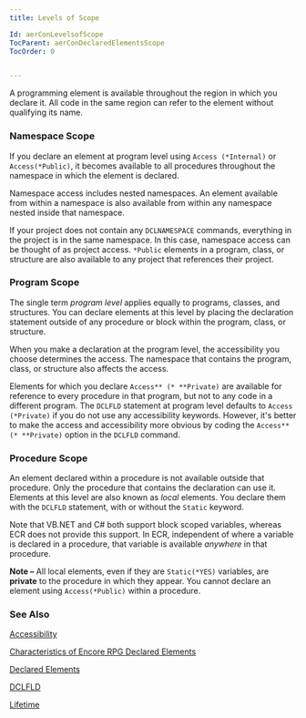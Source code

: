 ```yaml
---
title: Levels of Scope

Id: aerConLevelsofScope
TocParent: aerConDeclaredElementsScope
TocOrder: 0


---
```


A programming element is available throughout the region in which you declare it. All code in the same region can refer to the element without qualifying its name. 

### Namespace Scope
If you declare an element at program level using ```Access (*Internal)``` or ```Access(*Public)```, it becomes available to all procedures throughout the namespace in which the element is declared. 

Namespace access includes nested namespaces. An element available from within a namespace is also available from within any namespace nested inside that namespace. 

If your project does not contain any ```DCLNAMESPACE``` commands, everything in the project is in the same namespace. In this case, namespace access can be thought of as project access. ```*Public``` elements in a program, class, or structure are also available to any project that references their project. 

### Program Scope
The single term *program level* applies equally to programs, classes, and structures. You can declare elements at this level by placing the declaration statement outside of any procedure or block within the program, class, or structure. 

When you make a declaration at the program level, the accessibility you choose determines the access. The namespace that contains the program, class, or structure also affects the access. 

Elements for which you declare ```Access** (* **Private)``` are available for reference to every procedure in that program, but not to any code in a different program. The ```DCLFLD``` statement at program level defaults to ```Access (*Private)``` if you do not use any accessibility keywords. However, it's better to make the access and accessibility more obvious by coding the ```Access** (* **Private)``` option in the ```DCLFLD``` command. 

### Procedure Scope
An element declared within a procedure is not available outside that procedure. Only the procedure that contains the declaration can use it. Elements at this level are also known as *local* elements. You declare them with the ```DCLFLD``` statement, with or without the ```Static``` keyword. 

Note that VB.NET and C# both support block scoped variables, whereas ECR does not provide this support. In ECR, independent of where a variable is declared in a procedure, that variable is available *anywhere* in that procedure. 

<b class="le">Note &#8211;</b> All local elements, even if they are ```Static(*YES)``` variables, are **private** to the procedure in which they appear. You cannot declare an element using ```Access(*Public)``` within a procedure. 

### See Also
[Accessibility](aerConDeclaredElementsScope.html)

[Characteristics of Encore RPG Declared Elements](aerConDeclaredElementCharacteristics.html)

[Declared Elements](aerConDeclaredElements.html)

[DCLFLD](DCLFLD.html)

[Lifetime](aerConDeclaredElementsLifetime.html) 
